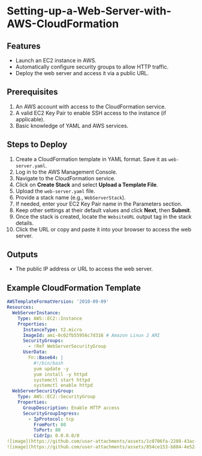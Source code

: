 # Setting-up-a-Web-Server-with-AWS-CloudFormation

## Features
- Launch an EC2 instance in AWS.
- Automatically configure security groups to allow HTTP traffic.
- Deploy the web server and access it via a public URL.

## Prerequisites
1. An AWS account with access to the CloudFormation service.
2. A valid EC2 Key Pair to enable SSH access to the instance (if applicable).
3. Basic knowledge of YAML and AWS services.

## Steps to Deploy
1. Create a CloudFormation template in YAML format. Save it as `web-server.yaml`.
2. Log in to the AWS Management Console.
3. Navigate to the CloudFormation service.
4. Click on **Create Stack** and select **Upload a Template File**.
5. Upload the `web-server.yaml` file.
6. Provide a stack name (e.g., `WebServerStack`).
7. If needed, enter your EC2 Key Pair name in the Parameters section.
8. Keep other settings at their default values and click **Next**, then **Submit**.
9. Once the stack is created, locate the `WebsiteURL` output tag in the stack details.
10. Click the URL or copy and paste it into your browser to access the web server.

## Outputs
- The public IP address or URL to access the web server.

## Example CloudFormation Template
```yaml
AWSTemplateFormatVersion: '2010-09-09'
Resources:
  WebServerInstance:
    Type: AWS::EC2::Instance
    Properties:
      InstanceType: t2.micro
      ImageId: ami-0c02fb55956c7d316 # Amazon Linux 2 AMI
      SecurityGroups:
        - !Ref WebServerSecurityGroup
      UserData:
        Fn::Base64: |
          #!/bin/bash
          yum update -y
          yum install -y httpd
          systemctl start httpd
          systemctl enable httpd
  WebServerSecurityGroup:
    Type: AWS::EC2::SecurityGroup
    Properties:
      GroupDescription: Enable HTTP access
      SecurityGroupIngress:
        - IpProtocol: tcp
          FromPort: 80
          ToPort: 80
          CidrIp: 0.0.0.0/0
![image](https://github.com/user-attachments/assets/1c0706fa-2208-43ac-8371-936dd9777d9f)
![image](https://github.com/user-attachments/assets/854ce153-b884-4e52-9605-834d7fc025af)

